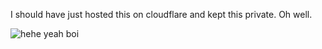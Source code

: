 I should have just hosted this on cloudflare and kept this private. Oh well. 


![hehe yeah boi](https://i.ytimg.com/vi/yliQ1n78vwg/maxresdefault.jpg)
